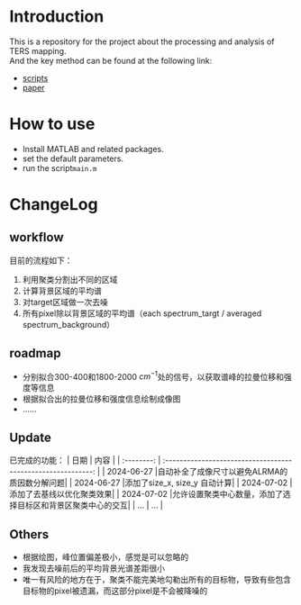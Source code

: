# Introduction 
This is a repository for the project about the processing and analysis of TERS mapping.   
And the key method can be found at the following link: 
+ [scripts](https://github.com/XMUSpecLab/CLRMA) 
+ [paper](https://pubs.acs.org/doi/10.1021/acs.analchem.1c02071)

# How to use

+ Install MATLAB and related packages.
+ set the default parameters.
+ run the script`main.m`

# ChangeLog

## workflow

目前的流程如下：
1. 利用聚类分割出不同的区域
2. 计算背景区域的平均谱
3. 对target区域做一次去噪
4. 所有pixel除以背景区域的平均谱（each spectrum_targt / averaged spectrum_background）

## roadmap  

+ 分别拟合300-400和1800-2000 $cm^{-1}$处的信号，以获取谱峰的拉曼位移和强度等信息
+ 根据拟合出的拉曼位移和强度信息绘制成像图
+ ......

## Update  

已完成的功能：
|    日期    |                             内容                             |
| :--------: | :----------------------------------------------------------: |
| 2024-06-27 |自动补全了成像尺寸以避免ALRMA的质因数分解问题|
| 2024-06-27 |添加了size_x, size_y 自动计算|
| 2024-07-02 |添加了去基线以优化聚类效果|
| 2024-07-02 |允许设置聚类中心数量，添加了选择目标区和背景区聚类中心的交互|
|    ...     |                             ...                              |


## Others

* 根据绘图，峰位置偏差极小，感觉是可以忽略的
* 我发现去噪前后的平均背景光谱差距很小
* 唯一有风险的地方在于，聚类不能完美地勾勒出所有的目标物，导致有些包含目标物的pixel被遗漏，而这部分pixel是不会被降噪的